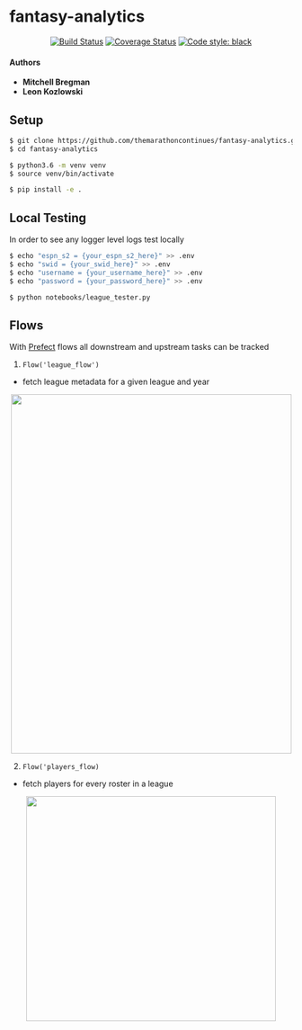 # fantasy-analytics

<p align="center">
<a href="https://travis-ci.com/leonkozlowski/fantasy-analytics"><img alt="Build Status" src="https://travis-ci.com/leonkozlowski/fantasy-analytics.svg?branch=master"></a>
<a href='https://coveralls.io/github/themarathoncontinues/fantasy-analytics?branch=flow-optimization'><img src='https://coveralls.io/repos/github/themarathoncontinues/fantasy-analytics/badge.svg?branch=flow-optimization' alt='Coverage Status' /></a>
<a href="https://github.com/psf/black"><img alt="Code style: black" src="https://img.shields.io/badge/code%20style-black-000000.svg"></a>
</p>

#### Authors

* **Mitchell Bregman**
* **Leon Kozlowski**

## Setup

```bash
$ git clone https://github.com/themarathoncontinues/fantasy-analytics.git
$ cd fantasy-analytics

$ python3.6 -m venv venv
$ source venv/bin/activate

$ pip install -e .
```

## Local Testing
In order to see any logger level logs test locally

```bash
$ echo "espn_s2 = {your_espn_s2_here}" >> .env
$ echo "swid = {your_swid_here}" >> .env
$ echo "username = {your_username_here}" >> .env
$ echo "password = {your_password_here}" >> .env

$ python notebooks/league_tester.py
```

## Flows
With [Prefect](https://github.com/PrefectHQ/prefect) flows all downstream and upstream tasks can be tracked

1) `Flow('league_flow')`

* fetch league metadata for a given league and year
<p align="center">
  <img width="499", height="639" src="https://imgur.com/JEryNID.png">


2) `Flow('players_flow)`

* fetch players for every roster in a league
<p align="center">
  <img width="443.5", height="400" src="https://imgur.com/yjZVgkT.png">
